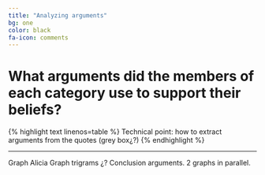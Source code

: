 ```yaml
---
title: "Analyzing arguments"
bg: one
color: black
fa-icon: comments
---
```


# What arguments did the members of each category use to support their beliefs? 

{% highlight text linenos=table %}
Technical point: how to extract arguments from the quotes (grey box¿?)
{% endhighlight %}

-------------------------
Graph Alicia
Graph trigrams ¿?
Conclusion arguments. 2 graphs in parallel.

